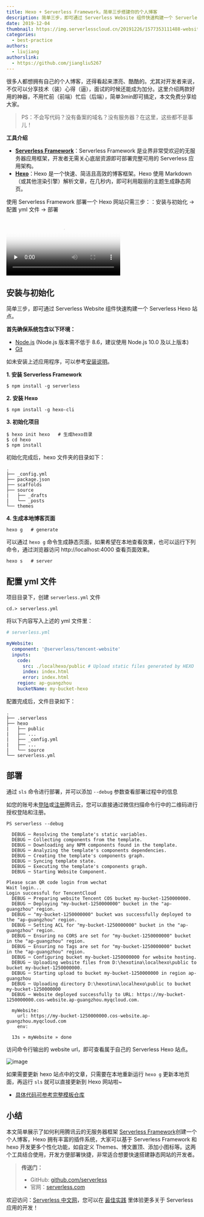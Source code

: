 ```yaml
---
title: Hexo + Serverless Framework，简单三步搭建你的个人博客
description: 简单三步，即可通过 Serverless Website 组件快速构建一个 Serverless Hexo 站点。
date: 2019-12-04
thumbnail: https://img.serverlesscloud.cn/20191226/1577353111488-website.png
categories:
  - best-practice
authors:
  - liujiang
authorslink:
  - https://github.com/jiangliu5267
---
```


很多人都想拥有自己的个人博客，还得看起来漂亮、酷酷的。尤其对开发者来说，不仅可以分享技术（装）心得（逼），面试的时候还能成为加分。这里介绍两款好用的神器，不用忙前（前端）忙后（后端），简单3min即可搞定，本文免费分享给大家。

> PS：不会写代码？没有备案的域名？没有服务器？在这里，这些都不是事儿！

**工具介绍**

- [**Serverless Framework**](https://cloud.tencent.com/product/sf)：Serverless Framework 是业界非常受欢迎的无服务器应用框架，开发者无需关心底层资源即可部署完整可用的 Serverless 应用架构。
- [**Hexo**](https://hexo.io/zh-cn/)：Hexo 是一个快速、简洁且高效的博客框架。Hexo 使用 Markdown（或其他渲染引擎）解析文章，在几秒内，即可利用靓丽的主题生成静态网页。

使用 Serverless Framework 部署一个 Hexo 网站只需三步：：安装与初始化 → 配置 yml 文件 → 部署

<video id="video" controls="" preload="none" poster="https://sf-1251001047.cos.ap-chengdu.myqcloud.com/hexo.png">
      <source id="mp4" src="https://sf-1251001047.cos.ap-chengdu.myqcloud.com/hexo.mp4" type="video/mp4">
      </video>


## 安装与初始化

简单三步，即可通过 Serverless Website 组件快速构建一个 Serverless Hexo 站点。

**首先确保系统包含以下环境：**

- [Node.js](https://nodejs.org/en/) (Node.js 版本需不低于 8.6，建议使用 Node.js 10.0 及以上版本)
- [Git](https://git-scm.com/)

如未安装上述应用程序，可以参考[安装说明](https://hexo.io/zh-cn/docs/)。

**1. 安装 Serverless Framework**
```
$ npm install -g serverless
```

**2. 安装 Hexo**

```
$ npm install -g hexo-cli
```

**3. 初始化项目**

```
$ hexo init hexo   # 生成hexo目录
$ cd hexo
$ npm install
```

初始化完成后，hexo 文件夹的目录如下：

```
.
├── _config.yml
├── package.json
├── scaffolds
├── source
|   ├── _drafts
|   └── _posts
└── themes
```

**4. 生成本地博客页面**

```
hexo g   # generate
```

可以通过 `hexo g` 命令生成静态页面，如果希望在本地查看效果，也可以运行下列命令，通过浏览器访问 http://localhost:4000 查看页面效果。

```
hexo s   # server
```

## 配置 yml 文件

项目目录下，创建 `serverless.yml` 文件

```
cd.> serverless.yml
```
将以下内容写入上述的 yml 文件里：

```yaml
# serverless.yml

myWebsite:
  component: '@serverless/tencent-website'
  inputs:
    code:
      src: ./localhexo/public # Upload static files generated by HEXO
      index: index.html
      error: index.html
    region: ap-guangzhou
    bucketName: my-bucket-hexo
```

配置完成后，文件目录如下：

```
.
├── .serverless
├── hexo
|   ├── public
|   ├── ...
|   ├── _config.yml
|   ├── ...
|   └── source
└── serverless.yml
```

## 部署
通过 `sls` 命令进行部署，并可以添加 `--debug` 参数查看部署过程中的信息

如您的账号未[登陆](https://cloud.tencent.com/login)或[注册](https://cloud.tencent.com/register)腾讯云，您可以直接通过微信扫描命令行中的二维码进行授权登陆和注册。

```
PS serverless --debug

  DEBUG ─ Resolving the template's static variables.
  DEBUG ─ Collecting components from the template.
  DEBUG ─ Downloading any NPM components found in the template.
  DEBUG ─ Analyzing the template's components dependencies.
  DEBUG ─ Creating the template's components graph.
  DEBUG ─ Syncing template state.
  DEBUG ─ Executing the template's components graph.
  DEBUG ─ Starting Website Component.

Please scan QR code login from wechat
Wait login...
Login successful for TencentCloud
  DEBUG ─ Preparing website Tencent COS bucket my-bucket-1250000000.
  DEBUG ─ Deploying "my-bucket-1250000000" bucket in the "ap-guangzhou" region.
  DEBUG ─ "my-bucket-1250000000" bucket was successfully deployed to the "ap-guangzhou" region.
  DEBUG ─ Setting ACL for "my-bucket-1250000000" bucket in the "ap-guangzhou" region.
  DEBUG ─ Ensuring no CORS are set for "my-bucket-1250000000" bucket in the "ap-guangzhou" region.
  DEBUG ─ Ensuring no Tags are set for "my-bucket-1250000000" bucket in the "ap-guangzhou" region.
  DEBUG ─ Configuring bucket my-bucket-1250000000 for website hosting.
  DEBUG ─ Uploading website files from D:\hexotina\localhexo\public to bucket my-bucket-1250000000.
  DEBUG ─ Starting upload to bucket my-bucket-1250000000 in region ap-guangzhou
  DEBUG ─ Uploading directory D:\hexotina\localhexo\public to bucket my-bucket-1250000000
  DEBUG ─ Website deployed successfully to URL: https://my-bucket-1250000000.cos-website.ap-guangzhou.myqcloud.com.

  myWebsite:
    url: https://my-bucket-1250000000.cos-website.ap-guangzhou.myqcloud.com
    env:

  13s » myWebsite » done
```

访问命令行输出的 website url，即可查看属于自己的 Serverless Hexo 站点。

![image](https://uploader.shimo.im/f/P9h0rlMANRw2R5OA.png)

如果需要更新 hexo 站点中的文章，只需要在本地重新运行 `hexo g`  更新本地页面，再运行 `sls`  就可以直接更新到 Hexo 网站啦~

- [具体代码可参考完整模板仓库](https://github.com/tinafangkunding/serverless-hexo)

## 小结

本文简单展示了如何利用腾讯云的无服务器框架 [Serverless Framework](https://cloud.tencent.com/product/sf)创建一个个人博客，Hexo 拥有丰富的插件系统，大家可以基于 Serverless Framework 和 hexo 开发更多个性化功能，如自定义 Themes、博文置顶、添加小图标等。这两个工具结合使用，开发方便部署快捷，非常适合想要快速搭建静态网站的开发者。

> **传送门：**
> - GitHub: [github.com/serverless](https://github.com/serverless/serverless/blob/master/README_CN.md) 
> - 官网：[serverless.com](https://serverless.com/)

欢迎访问：[Serverless 中文网](https://serverlesscloud.cn/)，您可以在 [最佳实践](https://serverlesscloud.cn/best-practice) 里体验更多关于 Serverless 应用的开发！
